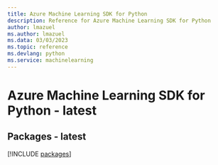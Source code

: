 ```yaml
---
title: Azure Machine Learning SDK for Python
description: Reference for Azure Machine Learning SDK for Python
author: lmazuel
ms.author: lmazuel
ms.data: 03/03/2023
ms.topic: reference
ms.devlang: python
ms.service: machinelearning
---
```

# Azure Machine Learning SDK for Python - latest
## Packages - latest
[!INCLUDE [packages](machine-learning-index.md)]